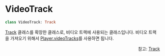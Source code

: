 # VideoTrack

```kotlin
class VideoTrack: Track
```
[Track](../track/home.md) 클래스를 확장한 클래스로, 비디오 트랙에 사용되는 클래스입니다. 비디오 트랙을 가져오기 위해서 [Player.videoTracks](../../interface/player/home.md#videotracks)를 사용하면 됩니다.

<div align="right">
참고: <a href="../track/home.md">Track</a>
</div>
